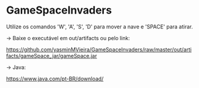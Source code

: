 # GameSpaceInvaders

Utilize os comandos 'W', 'A', 'S', 'D' para mover a nave e 'SPACE' para atirar. 

-> Baixe o executável em out/artifacts ou pelo link:

https://github.com/yasminMVieira/GameSpaceInvaders/raw/master/out/artifacts/gameSpace_jar/gameSpace.jar

-> Java:

https://www.java.com/pt-BR/download/
